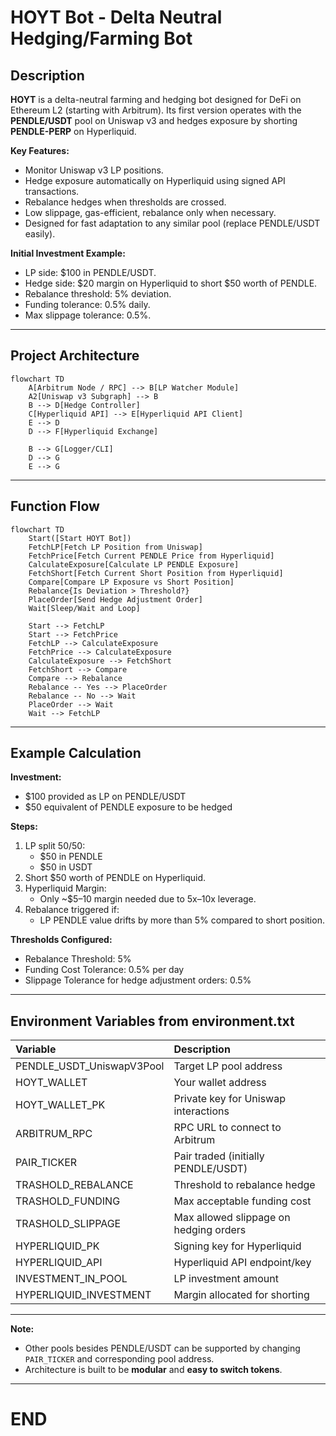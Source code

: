 
# HOYT Bot - Delta Neutral Hedging/Farming Bot

## Description

**HOYT** is a delta-neutral farming and hedging bot designed for DeFi on Ethereum L2 (starting with Arbitrum).
Its first version operates with the **PENDLE/USDT** pool on Uniswap v3 and hedges exposure by shorting **PENDLE-PERP** on Hyperliquid.

**Key Features:**
- Monitor Uniswap v3 LP positions.
- Hedge exposure automatically on Hyperliquid using signed API transactions.
- Rebalance hedges when thresholds are crossed.
- Low slippage, gas-efficient, rebalance only when necessary.
- Designed for fast adaptation to any similar pool (replace PENDLE/USDT easily).

**Initial Investment Example:**
- LP side: $100 in PENDLE/USDT.
- Hedge side: $20 margin on Hyperliquid to short $50 worth of PENDLE.
- Rebalance threshold: 5% deviation.
- Funding tolerance: 0.5% daily.
- Max slippage tolerance: 0.5%.

---

## Project Architecture

```mermaid
flowchart TD
    A[Arbitrum Node / RPC] --> B[LP Watcher Module]
    A2[Uniswap v3 Subgraph] --> B
    B --> D[Hedge Controller]
    C[Hyperliquid API] --> E[Hyperliquid API Client]
    E --> D
    D --> F[Hyperliquid Exchange]

    B --> G[Logger/CLI]
    D --> G
    E --> G
```

---

## Function Flow

```mermaid
flowchart TD
    Start([Start HOYT Bot])
    FetchLP[Fetch LP Position from Uniswap]
    FetchPrice[Fetch Current PENDLE Price from Hyperliquid]
    CalculateExposure[Calculate LP PENDLE Exposure]
    FetchShort[Fetch Current Short Position from Hyperliquid]
    Compare[Compare LP Exposure vs Short Position]
    Rebalance{Is Deviation > Threshold?}
    PlaceOrder[Send Hedge Adjustment Order]
    Wait[Sleep/Wait and Loop]

    Start --> FetchLP
    Start --> FetchPrice
    FetchLP --> CalculateExposure
    FetchPrice --> CalculateExposure
    CalculateExposure --> FetchShort
    FetchShort --> Compare
    Compare --> Rebalance
    Rebalance -- Yes --> PlaceOrder
    Rebalance -- No --> Wait
    PlaceOrder --> Wait
    Wait --> FetchLP
```

---

## Example Calculation

**Investment:**
- $100 provided as LP on PENDLE/USDT
- $50 equivalent of PENDLE exposure to be hedged

**Steps:**
1. LP split 50/50:
   - $50 in PENDLE
   - $50 in USDT
2. Short $50 worth of PENDLE on Hyperliquid.
3. Hyperliquid Margin:
   - Only ~$5–10 margin needed due to 5x–10x leverage.
4. Rebalance triggered if:
   - LP PENDLE value drifts by more than 5% compared to short position.

**Thresholds Configured:**
- Rebalance Threshold: 5%
- Funding Cost Tolerance: 0.5% per day
- Slippage Tolerance for hedge adjustment orders: 0.5%

---

## Environment Variables from environment.txt

| Variable | Description |
|:---|:---|
| PENDLE_USDT_UniswapV3Pool | Target LP pool address |
| HOYT_WALLET | Your wallet address |
| HOYT_WALLET_PK | Private key for Uniswap interactions |
| ARBITRUM_RPC | RPC URL to connect to Arbitrum |
| PAIR_TICKER | Pair traded (initially PENDLE/USDT) |
| TRASHOLD_REBALANCE | Threshold to rebalance hedge |
| TRASHOLD_FUNDING | Max acceptable funding cost |
| TRASHOLD_SLIPPAGE | Max allowed slippage on hedging orders |
| HYPERLIQUID_PK | Signing key for Hyperliquid |
| HYPERLIQUID_API | Hyperliquid API endpoint/key |
| INVESTMENT_IN_POOL | LP investment amount |
| HYPERLIQUID_INVESTMENT | Margin allocated for shorting |

---

**Note:**  
- Other pools besides PENDLE/USDT can be supported by changing `PAIR_TICKER` and corresponding pool address.
- Architecture is built to be **modular** and **easy to switch tokens**.

---

# END
